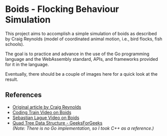 # Boids - Flocking Behaviour Simulation

This project aims to accomplish a simple simulation of boids as described by Craig Reynolds (model of coordinated animal motion, i.e., bird flocks, fish schools).

The goal is to practice and advance in the use of the Go programming language and the WebAssembly standard, APIs, and frameworks provided for it in the language.

Eventually, there should be a couple of images here for a quick look at the result.

## References

- [Original article by Craig Reynolds](https://www.red3d.com/cwr/boids/)
- [Coding Train Video on Boids](https://www.youtube.com/watch?v=mhjuuHl6qHM&t=127s)
- [Sebastian Lague Video on Boids](https://www.youtube.com/watch?v=bqtqltqcQhw)
- [Quad Tree Data Structure - GeeksForGeeks](https://www.geeksforgeeks.org/quad-tree/)  
  *(Note: There is no Go implementation, so I took C++ as a reference.)*

